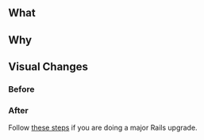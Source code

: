 ## What
<!-- Description of the change being made -->
<!-- Remember to add this to the CHANGELOG if applicable -->

## Why
<!-- What are the reasons behind this change being made? -->

## Visual Changes
<!-- If change results in visual changes, include detailed screenshots that show the various states. -->

<!-- Please ensure that the changes are reviewed by a Designer if required. -->
<!-- To help Designers, please include a link to specific elements to review, -->
<!-- for example to https://components-gem-pr-[PULL REQUEST NUMBER].herokuapp.com/public -->

### Before


### After

Follow [these steps](https://guides.rubyonrails.org/upgrading_ruby_on_rails.html) if you are doing a major Rails upgrade.
